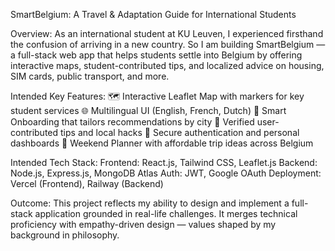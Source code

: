 SmartBelgium: A Travel & Adaptation Guide for International Students

Overview:
As an international student at KU Leuven, I experienced firsthand the confusion of arriving in a new country. So I am building SmartBelgium — a full-stack web app that helps students settle into Belgium by offering interactive maps, student-contributed tips, and localized advice on housing, SIM cards, public transport, and more.

Intended Key Features:
🗺️ Interactive Leaflet Map with markers for key student services
🌐 Multilingual UI (English, French, Dutch)
🧠 Smart Onboarding that tailors recommendations by city
📝 Verified user-contributed tips and local hacks
🔐 Secure authentication and personal dashboards
🧳 Weekend Planner with affordable trip ideas across Belgium

Intended Tech Stack:
Frontend: React.js, Tailwind CSS, Leaflet.js
Backend: Node.js, Express.js, MongoDB Atlas
Auth: JWT, Google OAuth
Deployment: Vercel (Frontend), Railway (Backend)

Outcome:
This project reflects my ability to design and implement a full-stack application grounded in real-life challenges. It merges technical proficiency with empathy-driven design — values shaped by my background in philosophy.
